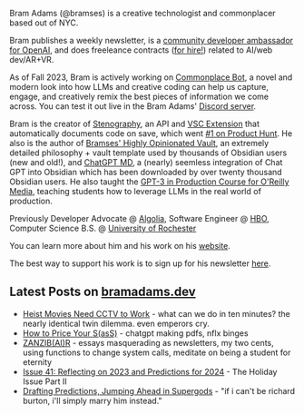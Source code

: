 Bram Adams (@bramses) is a creative technologist and commonplacer based out of NYC. 

Bram publishes a weekly newsletter, is a [community developer ambassador for OpenAI](https://platform.openai.com/ambassadors), and does freeleance contracts ([for hire!](https://www.bramadams.dev/consulting/)) related to AI/web dev/AR+VR. 

As of Fall 2023, Bram is actively working on [Commonplace Bot](https://github.com/bramses/commonplace-bot), a novel and modern look into how LLMs and creative coding can help us capture, engage, and creatively remix the best pieces of information we come across. You can test it out live in the Bram Adams' [Discord server](https://discord.gg/GrgkFP3Je3).

Bram is the creator of [Stenography](https://stenography.dev), an API and [VSC Extension](https://marketplace.visualstudio.com/items?itemName=Stenography.stenography) that automatically documents code on save, which went [#1 on Product Hunt](https://www.producthunt.com/products/stenography#stenography). He also is the author of [Bramses' Highly Opinionated Vault](https://github.com/bramses/bramses-highly-opinionated-vault-2023), an extremely detailed philosophy + vault template used by thousands of Obsidian users (new and old!), and [ChatGPT MD](https://github.com/bramses/chatgpt-md), a (nearly) seemless integration of Chat GPT into Obsidian which has been downloaded by over twenty thousand Obsidian users. He also taught the [GPT-3 in Production Course for O'Reilly Media](https://www.oreilly.com/live-events/gpt-3-in-production/0636920065944/0636920071443/), teaching students how to leverage LLMs in the real world of production.

Previously Developer Advocate @ [Algolia](https://www.algolia.com/), Software Engineer @ [HBO](https://www.hbo.com/), Computer Science B.S. @ [University of Rochester](https://rochester.edu/)

You can learn more about him and his work on his [website](https://www.bramadams.dev/about/). 

The best way to support his work is to sign up for his newsletter [here](https://www.bramadams.dev/#/portal/).


## Latest Posts on [bramadams.dev](https://www.bramadams.dev/)

<!--START_SECTION:feed-->
* [Heist Movies Need CCTV to Work](https:&#x2F;&#x2F;www.bramadams.dev&#x2F;standup-2024-01-03&#x2F;) - what can we do in ten minutes? the nearly identical twin dilemma. even emperors cry.
* [How to Price Your S(asS)](https:&#x2F;&#x2F;www.bramadams.dev&#x2F;standup-2024-01-02&#x2F;) - chatgpt making pdfs, nflx binges
* [ZANZIB(AI)R](https:&#x2F;&#x2F;www.bramadams.dev&#x2F;standup-2024-01-01&#x2F;) - essays masquerading as newsletters, my two cents, using functions to change system calls, meditate on being a student for eternity
* [Issue 41: Reflecting on 2023 and Predictions for 2024](https:&#x2F;&#x2F;www.bramadams.dev&#x2F;issue-41&#x2F;) - The Holiday Issue Part II
* [Drafting Predictions, Jumping Ahead in Supergods](https:&#x2F;&#x2F;www.bramadams.dev&#x2F;standup-2023-12-31&#x2F;) - &quot;if i can&#39;t be richard burton, i&#39;ll simply marry him instead.&quot;
<!--END_SECTION:feed-->
